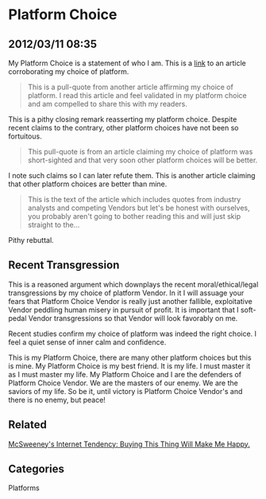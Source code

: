 # Platform Choice

## 2012/03/11 08:35

My Platform Choice is a statement of who I am. This is a [link][] to an article corroborating my choice of platform.

> This is a pull-quote from another article affirming my choice of platform. 
> I read this article and feel validated in my platform choice and am compelled to share this with 
> my readers.

This is a pithy closing remark reasserting my platform choice.
Despite recent claims to the contrary, other platform choices have not been so fortuitous. 

> This pull-quote is from an article claiming my choice of platform was 
> short-sighted and that very soon other platform choices will be better.  

I note such claims so I can later refute them.
This is another article claiming that other platform choices are better than mine.

> This is the text of the article which includes quotes from industry 
> analysts and competing Vendors but let's be honest with ourselves, you 
> probably aren't going to bother reading this and will just skip straight 
> to the...
 
Pithy rebuttal.

## Recent Transgression

This is a reasoned argument which downplays the recent 
moral/ethical/legal transgressions by my choice of platform Vendor. In 
it I will assuage your fears that Platform Choice Vendor is really just 
another fallible, exploitative Vendor peddling human misery in pursuit 
of profit. It is important that I soft-pedal Vendor 
transgressions so that Vendor will look favorably on me.
 
Recent studies confirm my choice of platform was indeed the right 
choice. I feel a quiet sense of inner calm and confidence. 
  
This is my Platform Choice, there are many other platform choices but 
this is mine. My Platform Choice is my best friend. It is my life. I 
must master it as I must master my life. My Platform Choice and I are 
the defenders of Platform Choice Vendor. We are the masters of our enemy. We are the 
saviors of my life. So be it, until victory is Platform Choice Vendor's and there is no 
enemy, but peace!

## Related
[McSweeney's Internet Tendency: Buying This Thing Will Make Me Happy.][happy]

## Categories
Platforms

[link]: #
[happy]:http://www.mcsweeneys.net/articles/buying-this-thing-will-make-me-happy
